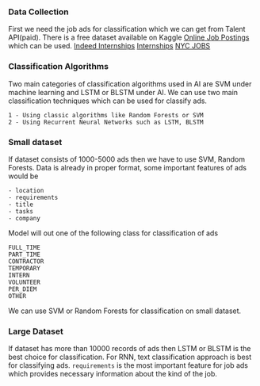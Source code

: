 ### Data Collection
First we need the job ads for classification which we can get from Talent API(paid). There is a free dataset available on Kaggle 
[Online Job Postings](https://www.kaggle.com/madhab/jobposts) which can be used.
[Indeed Internships](https://download.data.world/file_download/rdowns26/marketing-internship-postings/internships_on_indeed.csv)
[Internships](https://download.data.world/file_download/rdowns26/marketing-internship-postings/internships_not_on_indeed.csv)
[NYC JOBS](https://data.cityofnewyork.us/City-Government/NYC-Jobs/kpav-sd4t)

### Classification Algorithms
Two main categories of classification algorithms used in AI are SVM under machine learning and LSTM or BLSTM under AI.
We can use two main classification techniques which can be used for classify ads.
```text
1 - Using classic algorithms like Random Forests or SVM
2 - Using Recurrent Neural Networks such as LSTM, BLSTM
```

### Small dataset
If dataset consists of 1000-5000 ads then we have to use SVM, Random Forests.
Data is already in proper format, some important features of ads would be
```text
- location
- requirements
- title
- tasks
- company
```

Model will out one of the following class for classification of ads
```text
FULL_TIME
PART_TIME
CONTRACTOR
TEMPORARY
INTERN
VOLUNTEER
PER_DIEM
OTHER
```
We can use SVM or Random Forests for classification on small dataset.
### Large Dataset
If dataset has more than 10000 records of ads then LSTM or BLSTM is the best choice for classification. For RNN, text classification 
approach is best for classifying ads. `requirements` is the most important feature for job ads which provides necessary information
about the kind of the job. 